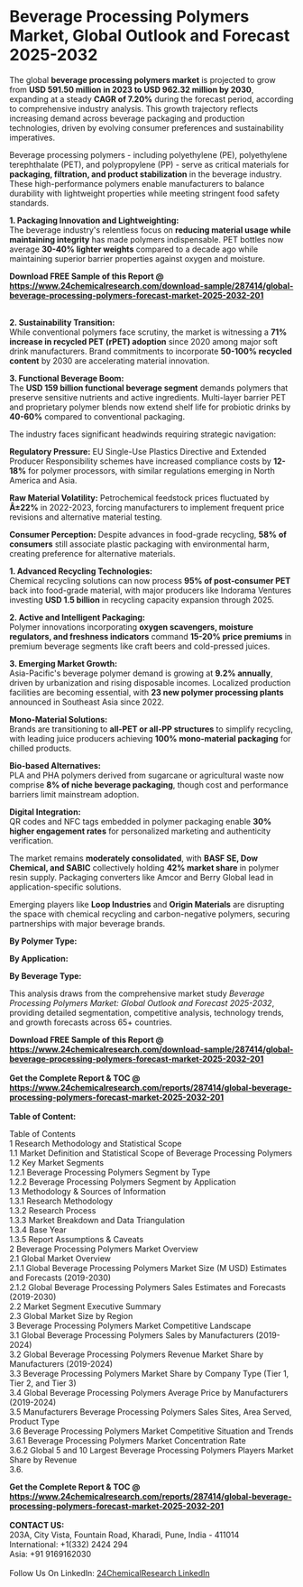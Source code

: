 <h1>Beverage Processing Polymers Market, Global Outlook and Forecast 2025-2032</h1><p>The global <strong>beverage processing polymers market</strong> is projected to grow from <strong>USD 591.50 million in 2023 to USD 962.32 million by 2030</strong>, expanding at a steady <strong>CAGR of 7.20%</strong> during the forecast period, according to comprehensive industry analysis. This growth trajectory reflects increasing demand across beverage packaging and production technologies, driven by evolving consumer preferences and sustainability imperatives.</p><p>Beverage processing polymers - including polyethylene (PE), polyethylene terephthalate (PET), and polypropylene (PP) - serve as critical materials for <strong>packaging, filtration, and product stabilization</strong> in the beverage industry. These high-performance polymers enable manufacturers to balance durability with lightweight properties while meeting stringent food safety standards.</p><p><strong>1. Packaging Innovation and Lightweighting:</strong><br>
The beverage industry's relentless focus on <strong>reducing material usage while maintaining integrity</strong> has made polymers indispensable. PET bottles now average <strong>30-40% lighter weights</strong> compared to a decade ago while maintaining superior barrier properties against oxygen and moisture.</p><div><b>Download FREE Sample of this Report @ 
            <a href="https://www.24chemicalresearch.com/download-sample/287414/global-beverage-processing-polymers-forecast-market-2025-2032-201">
            https://www.24chemicalresearch.com/download-sample/287414/global-beverage-processing-polymers-forecast-market-2025-2032-201</a></b></div><br><p><strong>2. Sustainability Transition:</strong><br>
While conventional polymers face scrutiny, the market is witnessing a <strong>71% increase in recycled PET (rPET) adoption</strong> since 2020 among major soft drink manufacturers. Brand commitments to incorporate <strong>50-100% recycled content</strong> by 2030 are accelerating material innovation.</p><p><strong>3. Functional Beverage Boom:</strong><br>
The <strong>USD 159 billion functional beverage segment</strong> demands polymers that preserve sensitive nutrients and active ingredients. Multi-layer barrier PET and proprietary polymer blends now extend shelf life for probiotic drinks by <strong>40-60%</strong> compared to conventional packaging.</p><p>The industry faces significant headwinds requiring strategic navigation:</p><p><strong>Regulatory Pressure:</strong> EU Single-Use Plastics Directive and Extended Producer Responsibility schemes have increased compliance costs by <strong>12-18%</strong> for polymer processors, with similar regulations emerging in North America and Asia.</p><p><strong>Raw Material Volatility:</strong> Petrochemical feedstock prices fluctuated by <strong>Â±22%</strong> in 2022-2023, forcing manufacturers to implement frequent price revisions and alternative material testing.</p><p><strong>Consumer Perception:</strong> Despite advances in food-grade recycling, <strong>58% of consumers</strong> still associate plastic packaging with environmental harm, creating preference for alternative materials.</p><p><strong>1. Advanced Recycling Technologies:</strong><br>
Chemical recycling solutions can now process <strong>95% of post-consumer PET</strong> back into food-grade material, with major producers like Indorama Ventures investing <strong>USD 1.5 billion</strong> in recycling capacity expansion through 2025.</p><p><strong>2. Active and Intelligent Packaging:</strong><br>
Polymer innovations incorporating <strong>oxygen scavengers, moisture regulators, and freshness indicators</strong> command <strong>15-20% price premiums</strong> in premium beverage segments like craft beers and cold-pressed juices.</p><p><strong>3. Emerging Market Growth:</strong><br>
Asia-Pacific's beverage polymer demand is growing at <strong>9.2% annually</strong>, driven by urbanization and rising disposable incomes. Localized production facilities are becoming essential, with <strong>23 new polymer processing plants</strong> announced in Southeast Asia since 2022.</p><p><strong>Mono-Material Solutions:</strong><br>
	Brands are transitioning to <strong>all-PET or all-PP structures</strong> to simplify recycling, with leading juice producers achieving <strong>100% mono-material packaging</strong> for chilled products.</p><p><strong>Bio-based Alternatives:</strong><br>
	PLA and PHA polymers derived from sugarcane or agricultural waste now comprise <strong>8% of niche beverage packaging</strong>, though cost and performance barriers limit mainstream adoption.</p><p><strong>Digital Integration:</strong><br>
	QR codes and NFC tags embedded in polymer packaging enable <strong>30% higher engagement rates</strong> for personalized marketing and authenticity verification.</p><p>The market remains <strong>moderately consolidated</strong>, with <strong>BASF SE, Dow Chemical, and SABIC</strong> collectively holding <strong>42% market share</strong> in polymer resin supply. Packaging converters like Amcor and Berry Global lead in application-specific solutions.</p><p>Emerging players like <strong>Loop Industries</strong> and <strong>Origin Materials</strong> are disrupting the space with chemical recycling and carbon-negative polymers, securing partnerships with major beverage brands.</p><p><strong>By Polymer Type:</strong></p><p><strong>By Application:</strong></p><p><strong>By Beverage Type:</strong></p><p>This analysis draws from the comprehensive market study <em>Beverage Processing Polymers Market: Global Outlook and Forecast 2025-2032</em>, providing detailed segmentation, competitive analysis, technology trends, and growth forecasts across 65+ countries.</p><div><b>Download FREE Sample of this Report @ 
            <a href="https://www.24chemicalresearch.com/download-sample/287414/global-beverage-processing-polymers-forecast-market-2025-2032-201">
            https://www.24chemicalresearch.com/download-sample/287414/global-beverage-processing-polymers-forecast-market-2025-2032-201</a></b></div><br><div><b>Get the Complete Report & TOC @ 
            <a href="https://www.24chemicalresearch.com/reports/287414/global-beverage-processing-polymers-forecast-market-2025-2032-201">
            https://www.24chemicalresearch.com/reports/287414/global-beverage-processing-polymers-forecast-market-2025-2032-201</a></b></div><br>
            <b>Table of Content:</b><p>Table of Contents<br />
1 Research Methodology and Statistical Scope<br />
1.1 Market Definition and Statistical Scope of Beverage Processing Polymers<br />
1.2 Key Market Segments<br />
1.2.1 Beverage Processing Polymers Segment by Type<br />
1.2.2 Beverage Processing Polymers Segment by Application<br />
1.3 Methodology & Sources of Information<br />
1.3.1 Research Methodology<br />
1.3.2 Research Process<br />
1.3.3 Market Breakdown and Data Triangulation<br />
1.3.4 Base Year<br />
1.3.5 Report Assumptions & Caveats<br />
2 Beverage Processing Polymers Market Overview<br />
2.1 Global Market Overview<br />
2.1.1 Global Beverage Processing Polymers Market Size (M USD) Estimates and Forecasts (2019-2030)<br />
2.1.2 Global Beverage Processing Polymers Sales Estimates and Forecasts (2019-2030)<br />
2.2 Market Segment Executive Summary<br />
2.3 Global Market Size by Region<br />
3 Beverage Processing Polymers Market Competitive Landscape<br />
3.1 Global Beverage Processing Polymers Sales by Manufacturers (2019-2024)<br />
3.2 Global Beverage Processing Polymers Revenue Market Share by Manufacturers (2019-2024)<br />
3.3 Beverage Processing Polymers Market Share by Company Type (Tier 1, Tier 2, and Tier 3)<br />
3.4 Global Beverage Processing Polymers Average Price by Manufacturers (2019-2024)<br />
3.5 Manufacturers Beverage Processing Polymers Sales Sites, Area Served, Product Type<br />
3.6 Beverage Processing Polymers Market Competitive Situation and Trends<br />
3.6.1 Beverage Processing Polymers Market Concentration Rate<br />
3.6.2 Global 5 and 10 Largest Beverage Processing Polymers Players Market Share by Revenue<br />
3.6.</p><div><b>Get the Complete Report & TOC @ 
            <a href="https://www.24chemicalresearch.com/reports/287414/global-beverage-processing-polymers-forecast-market-2025-2032-201">
            https://www.24chemicalresearch.com/reports/287414/global-beverage-processing-polymers-forecast-market-2025-2032-201</a></b></div><br><b>CONTACT US:</b><br>
            203A, City Vista, Fountain Road, Kharadi, Pune, India - 411014<br>
            International: +1(332) 2424 294<br>
            Asia: +91 9169162030 <br><br>
            Follow Us On LinkedIn: <a href="https://www.linkedin.com/company/24chemicalresearch/">24ChemicalResearch LinkedIn</a>